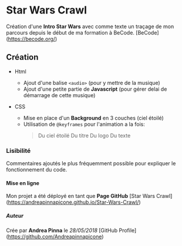 # Star Wars Crawl

Création d'une **Intro Star Wars**
avec comme texte un traçage de mon parcours depuis le début de ma formation à BeCode.
[BeCode] (https://becode.org/)

## Création

* Html
  - Ajout d'une balise `<audio>` (pour y mettre de la musique)
  - Ajout d'une petite partie de **Javascript** (pour gérer delai de démarrage de cette musique)

* CSS
  - Mise en place d'un **Background** en 3 couches (ciel étoilé)
  - Utilisation de `@keyframes` pour l'animation a la fois: 
	> Du ciel étoilé
	> Du titre
	> Du logo
	> Du texte

### Lisibilité

Commentaires ajoutés le plus fréquemment possible pour expliquer le fonctionnement 
du code. 

#### Mise en ligne

Mon projet a été déployé en tant que **Page GitHub**
[Star Wars Crawl] (https://andreapinnapicone.github.io/Star-Wars-Crawl/)

##### Auteur

Crée par **Andrea Pinna** le *28/05/2018*
[GitHub Profile] (https://github.com/Andreapinnapicone)





